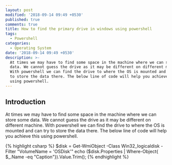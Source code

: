 ```yaml
---
layout: post
modified: '2018-09-14 09:49 +0530'
published: true
comments: true
title: How to find the primary drive in windows using powershell
tags:
  - Powershell
categories:
  - Operating System
date: '2018-09-14 09:49 +0530'
description: >-
  At times we may have to find some space in the machine where we can store some
  data. We cannot guess the drive as it may be different on different machine.
  With powershell we can find the drive to where the OS is mounted and can try
  to store the data there. The below line of code will help you achieve this
  using powershell.
---
```

## Introduction
At times we may have to find some space in the machine where we can store some data. We cannot guess the drive as it may be different on different machine. With powershell we can find the drive to where the OS is mounted and can try to store the data there. The below line of code will help you achieve this using powershell.

{% highlight csharp %}
$disk = Get-WmiObject -Class Win32_logicaldisk -Filter "VolumeName = 'OSDisk'"
echo ($disk.Properties | Where-Object{ $_.Name -eq  "Caption"}).Value.Trim();
{% endhighlight %}